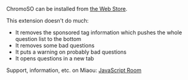 
ChromoSO can be installed from [the Web Store](https://chrome.google.com/webstore/detail/chromoso/jkhibafackobigehkeodjngafgalegcm).

This extension doesn't do much:

* It removes the sponsored tag information which pushes the whole question list to the bottom
* It removes some bad questions
* It puts a warning on probably bad questions
* It opens questions in a new tab

Support, information, etc. on Miaou: [JavaScript Room](http://dystroy.org/miaou/8?Javascript)
